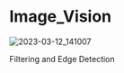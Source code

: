 # Image_Vision
![2023-03-12_141007](https://user-images.githubusercontent.com/87495750/224579042-f4687442-b0c7-45c5-8d43-985b3a851c90.jpg)

Filtering and Edge Detection


